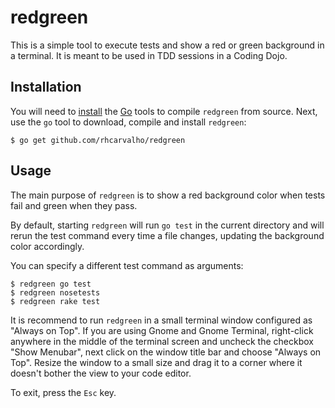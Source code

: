 # redgreen

This is a simple tool to execute tests and show a red or green background in a
terminal. It is meant to be used in TDD sessions in a Coding Dojo.

## Installation

You will need to [install](https://golang.org/doc/install) the
[Go](https://golang.org/) tools to compile `redgreen` from source.
Next, use the `go` tool to download, compile and install `redgreen`:

```console
$ go get github.com/rhcarvalho/redgreen
```

## Usage

The main purpose of `redgreen` is to show a red background color when tests fail
and green when they pass.

By default, starting `redgreen` will run `go test` in the current directory and
will rerun the test command every time a file changes, updating the background
color accordingly.

You can specify a different test command as arguments:

```console
$ redgreen go test
$ redgreen nosetests
$ redgreen rake test
```

It is recommend to run `redgreen` in a small terminal window configured as
"Always on Top". If you are using Gnome and Gnome Terminal, right-click anywhere
in the middle of the terminal screen and uncheck the checkbox "Show Menubar",
next click on the window title bar and choose "Always on Top". Resize the window
to a small size and drag it to a corner where it doesn't bother the view to your
code editor.

To exit, press the `Esc` key.
